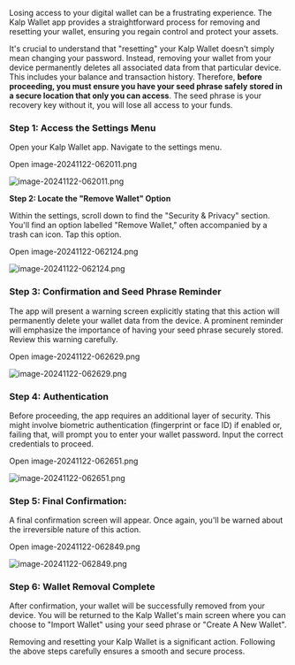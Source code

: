Losing access to your digital wallet can be a frustrating experience. The Kalp Wallet app provides a straightforward process for removing and resetting your wallet, ensuring you regain control and protect your assets.

It's crucial to understand that "resetting" your Kalp Wallet doesn't simply mean changing your password. Instead, removing your wallet from your device permanently deletes all associated data from that particular device. This includes your balance and transaction history. Therefore, **before proceeding, you must ensure you have your seed phrase safely stored in a secure location that only you can access**. The seed phrase is your recovery key without it, you will lose all access to your funds.

### **Step 1: Access the Settings Menu**

Open your Kalp Wallet app. Navigate to the settings menu.

Open image-20241122-062011.png

![image-20241122-062011.png](https://docs-images-kalp-studio.s3.ap-south-1.amazonaws.com/Kalp+Wallet+Mobile/7.How+to+reset+wallet/RW+1.png)

**Step 2: Locate the "Remove Wallet" Option**

Within the settings, scroll down to find the "Security & Privacy" section. You'll find an option labelled "Remove Wallet," often accompanied by a trash can icon. Tap this option.

Open image-20241122-062124.png

![image-20241122-062124.png](https://docs-images-kalp-studio.s3.ap-south-1.amazonaws.com/Kalp+Wallet+Mobile/7.How+to+reset+wallet/RW+2.png)

### **Step 3: Confirmation and Seed Phrase Reminder**

The app will present a warning screen explicitly stating that this action will permanently delete your wallet data from the device. A prominent reminder will emphasize the importance of having your seed phrase securely stored. Review this warning carefully.

Open image-20241122-062629.png

![image-20241122-062629.png](https://docs-images-kalp-studio.s3.ap-south-1.amazonaws.com/Kalp+Wallet+Mobile/7.How+to+reset+wallet/RW+3.png)

### **Step 4: Authentication**

Before proceeding, the app requires an additional layer of security. This might involve biometric authentication (fingerprint or face ID) if enabled or, failing that, will prompt you to enter your wallet password. Input the correct credentials to proceed.

Open image-20241122-062651.png

![image-20241122-062651.png](https://docs-images-kalp-studio.s3.ap-south-1.amazonaws.com/Kalp+Wallet+Mobile/7.How+to+reset+wallet/RW+4.png)

### **Step 5: Final Confirmation:**

A final confirmation screen will appear. Once again, you'll be warned about the irreversible nature of this action.

Open image-20241122-062849.png

![image-20241122-062849.png](https://docs-images-kalp-studio.s3.ap-south-1.amazonaws.com/Kalp+Wallet+Mobile/7.How+to+reset+wallet/RW+5.png)

### **Step 6: Wallet Removal Complete**

After confirmation, your wallet will be successfully removed from your device. You will be returned to the Kalp Wallet's main screen where you can choose to "Import Wallet" using your seed phrase or "Create A New Wallet".

Removing and resetting your Kalp Wallet is a significant action. Following the above steps carefully ensures a smooth and secure process.